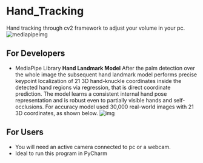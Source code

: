 # Hand_Tracking
Hand tracking through cv2 framework to adjust your volume in your pc.
![mediapipeimg](https://google.github.io/mediapipe/images/mobile/hand_tracking_3d_android_gpu.gif)

## For Developers
* MediaPipe Library
**Hand Landmark Model**
After the palm detection over the whole image the subsequent hand landmark model performs precise keypoint
localization of 21 3D hand-knuckle coordinates inside the detected hand regions via regression, that is direct coordinate prediction.
The model learns a consistent internal hand pose representation and is robust even to partially visible hands and self-occlusions.
For accuracy model used 30,000 real-world images with 21 3D coordinates, as shown below.
![img](https://google.github.io/mediapipe/images/mobile/hand_landmarks.png)

## For Users
* You will need an active camera connected to pc or a webcam.
* Ideal to run this program in PyCharm
